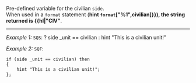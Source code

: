 Pre-defined variable for the civilian `side`.<br>
When used in a `format` statement (**hint `format`["%1",civilian]}}), the string returned is {{hl|"CIV"**.


---
*Example 1:*
`SQS`:
<sqs>? side _unit == civilian : hint "This is a civilian unit!"</sqs>

*Example 2:*
`SQF`:

```sqf
if (side _unit == civilian) then
{
	hint "This is a civilian unit!";
};
```